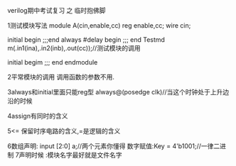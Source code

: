 verilog期中考试复习 之 临时抱佛脚

1测试模块写法
module A(cin,enable,cc)
reg enable,cc;
wire cin;

initial begin ;;;end
always #delay begin ;;; end
Testmd m(.in1(ina),.in2(inb),.out(cc));//测试模块的调用

initial begim ;;; end
endmodule



2平常模块的调用
调用函数的参数不用.



3always和initial里面只能reg型 
   always@(posedge clk)//当这个时钟处于上升边沿的时候

4assign有同时的含义

5<= 保留时序电路的含义,=是逻辑的含义

6数组声明:
    input [2:0] a;//两个元素你懂得
    数字赋值:Key =  4'b1001;//一律二进制
7声明时候 :模块名字最好就是文件名字


